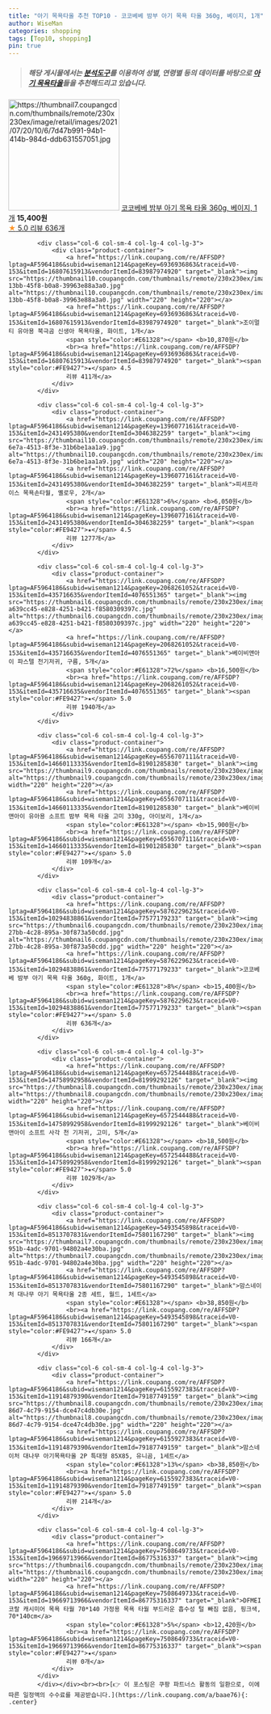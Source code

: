 ```yaml
---
title: "아기 목욕타올 추천 TOP10 - 코코베베 밤부 아기 목욕 타올 360g, 베이지, 1개"
author: WiseMan
categories: shopping
tags: [Top10, shopping]
pin: true
---
```


> ##### 해당 게시물에서는 [**분석도구**](https://itemscout.io/)를 이용하여 **성별**, **연령별** 등의 데이터를 바탕으로 [**아기 목욕타올**](https://link.coupang.com/a/baae76)들을 추천해드리고 있습니다.
<div class="container"><div class="row">
            <div class="col-6 col-sm-4 col-lg-4 col-lg-3">
                <div class="product-container">
                    <a href="https://link.coupang.com/re/AFFSDP?lptag=AF5964186&subid=wiseman1214&pageKey=5876229623&traceid=V0-153&itemId=10294838873&vendorItemId=77577179263" target="_blank"><img src="https://thumbnail7.coupangcdn.com/thumbnails/remote/230x230ex/image/retail/images/2021/07/20/10/6/7d47b991-94b1-414b-984d-ddb631557051.jpg" alt="https://thumbnail7.coupangcdn.com/thumbnails/remote/230x230ex/image/retail/images/2021/07/20/10/6/7d47b991-94b1-414b-984d-ddb631557051.jpg" width="220" height="220"></a>
                    <a href="https://link.coupang.com/re/AFFSDP?lptag=AF5964186&subid=wiseman1214&pageKey=5876229623&traceid=V0-153&itemId=10294838873&vendorItemId=77577179263" target="_blank">코코베베 밤부 아기 목욕 타올 360g, 베이지, 1개</a>
                    <span style="color:#E61328"></span> <b>15,400원</b>
                    <br><a href="https://link.coupang.com/re/AFFSDP?lptag=AF5964186&subid=wiseman1214&pageKey=5876229623&traceid=V0-153&itemId=10294838873&vendorItemId=77577179263" target="_blank"><span style="color:#FE9427">★</span> 5.0
                    리뷰 636개</a>
                </div>
            </div>
            
            <div class="col-6 col-sm-4 col-lg-4 col-lg-3">
                <div class="product-container">
                    <a href="https://link.coupang.com/re/AFFSDP?lptag=AF5964186&subid=wiseman1214&pageKey=6936936863&traceid=V0-153&itemId=16807615913&vendorItemId=83987974920" target="_blank"><img src="https://thumbnail10.coupangcdn.com/thumbnails/remote/230x230ex/image/retail/images/2022/11/21/16/2/708cadfc-13bb-45f8-b0a8-39963e88a3a0.jpg" alt="https://thumbnail10.coupangcdn.com/thumbnails/remote/230x230ex/image/retail/images/2022/11/21/16/2/708cadfc-13bb-45f8-b0a8-39963e88a3a0.jpg" width="220" height="220"></a>
                    <a href="https://link.coupang.com/re/AFFSDP?lptag=AF5964186&subid=wiseman1214&pageKey=6936936863&traceid=V0-153&itemId=16807615913&vendorItemId=83987974920" target="_blank">조이멀티 유아용 북극곰 신생아 목욕타올, 화이트, 1개</a>
                    <span style="color:#E61328"></span> <b>10,870원</b>
                    <br><a href="https://link.coupang.com/re/AFFSDP?lptag=AF5964186&subid=wiseman1214&pageKey=6936936863&traceid=V0-153&itemId=16807615913&vendorItemId=83987974920" target="_blank"><span style="color:#FE9427">★</span> 4.5
                    리뷰 411개</a>
                </div>
            </div>
            
            <div class="col-6 col-sm-4 col-lg-4 col-lg-3">
                <div class="product-container">
                    <a href="https://link.coupang.com/re/AFFSDP?lptag=AF5964186&subid=wiseman1214&pageKey=1396077161&traceid=V0-153&itemId=2431495380&vendorItemId=3046382259" target="_blank"><img src="https://thumbnail10.coupangcdn.com/thumbnails/remote/230x230ex/image/product/image/vendoritem/2019/04/16/3046382259/67ee85af-6e7a-4513-8f3e-31b6be1aa1a9.jpg" alt="https://thumbnail10.coupangcdn.com/thumbnails/remote/230x230ex/image/product/image/vendoritem/2019/04/16/3046382259/67ee85af-6e7a-4513-8f3e-31b6be1aa1a9.jpg" width="220" height="220"></a>
                    <a href="https://link.coupang.com/re/AFFSDP?lptag=AF5964186&subid=wiseman1214&pageKey=1396077161&traceid=V0-153&itemId=2431495380&vendorItemId=3046382259" target="_blank">피셔프라이스 목욕손타월, 옐로우, 2개</a>
                    <span style="color:#E61328">6%</span> <b>6,050원</b>
                    <br><a href="https://link.coupang.com/re/AFFSDP?lptag=AF5964186&subid=wiseman1214&pageKey=1396077161&traceid=V0-153&itemId=2431495380&vendorItemId=3046382259" target="_blank"><span style="color:#FE9427">★</span> 4.5
                    리뷰 1277개</a>
                </div>
            </div>
            
            <div class="col-6 col-sm-4 col-lg-4 col-lg-3">
                <div class="product-container">
                    <a href="https://link.coupang.com/re/AFFSDP?lptag=AF5964186&subid=wiseman1214&pageKey=2068261052&traceid=V0-153&itemId=435716635&vendorItemId=4076551365" target="_blank"><img src="https://thumbnail6.coupangcdn.com/thumbnails/remote/230x230ex/image/retail/images/23083730499914-a639cc45-e828-4251-b421-f8580309397c.jpg" alt="https://thumbnail6.coupangcdn.com/thumbnails/remote/230x230ex/image/retail/images/23083730499914-a639cc45-e828-4251-b421-f8580309397c.jpg" width="220" height="220"></a>
                    <a href="https://link.coupang.com/re/AFFSDP?lptag=AF5964186&subid=wiseman1214&pageKey=2068261052&traceid=V0-153&itemId=435716635&vendorItemId=4076551365" target="_blank">베이비앤아이 파스텔 천기저귀, 구름, 5개</a>
                    <span style="color:#E61328">72%</span> <b>16,500원</b>
                    <br><a href="https://link.coupang.com/re/AFFSDP?lptag=AF5964186&subid=wiseman1214&pageKey=2068261052&traceid=V0-153&itemId=435716635&vendorItemId=4076551365" target="_blank"><span style="color:#FE9427">★</span> 5.0
                    리뷰 1940개</a>
                </div>
            </div>
            
            <div class="col-6 col-sm-4 col-lg-4 col-lg-3">
                <div class="product-container">
                    <a href="https://link.coupang.com/re/AFFSDP?lptag=AF5964186&subid=wiseman1214&pageKey=6556707111&traceid=V0-153&itemId=14660113335&vendorItemId=81901285830" target="_blank"><img src="https://thumbnail9.coupangcdn.com/thumbnails/remote/230x230ex/image/rs_quotation_api/ltplujbb/8bd2926e519a48ae936e393b50159aab.jpg" alt="https://thumbnail9.coupangcdn.com/thumbnails/remote/230x230ex/image/rs_quotation_api/ltplujbb/8bd2926e519a48ae936e393b50159aab.jpg" width="220" height="220"></a>
                    <a href="https://link.coupang.com/re/AFFSDP?lptag=AF5964186&subid=wiseman1214&pageKey=6556707111&traceid=V0-153&itemId=14660113335&vendorItemId=81901285830" target="_blank">베이비앤아이 유아용 소프트 밤부 목욕 타올 고미 330g, 아이보리, 1개</a>
                    <span style="color:#E61328"></span> <b>15,900원</b>
                    <br><a href="https://link.coupang.com/re/AFFSDP?lptag=AF5964186&subid=wiseman1214&pageKey=6556707111&traceid=V0-153&itemId=14660113335&vendorItemId=81901285830" target="_blank"><span style="color:#FE9427">★</span> 5.0
                    리뷰 109개</a>
                </div>
            </div>
            
            <div class="col-6 col-sm-4 col-lg-4 col-lg-3">
                <div class="product-container">
                    <a href="https://link.coupang.com/re/AFFSDP?lptag=AF5964186&subid=wiseman1214&pageKey=5876229623&traceid=V0-153&itemId=10294838861&vendorItemId=77577179233" target="_blank"><img src="https://thumbnail6.coupangcdn.com/thumbnails/remote/230x230ex/image/retail/images/2021/07/20/10/8/f0e4cf35-27bb-4c28-895a-30f873a50cdd.jpg" alt="https://thumbnail6.coupangcdn.com/thumbnails/remote/230x230ex/image/retail/images/2021/07/20/10/8/f0e4cf35-27bb-4c28-895a-30f873a50cdd.jpg" width="220" height="220"></a>
                    <a href="https://link.coupang.com/re/AFFSDP?lptag=AF5964186&subid=wiseman1214&pageKey=5876229623&traceid=V0-153&itemId=10294838861&vendorItemId=77577179233" target="_blank">코코베베 밤부 아기 목욕 타올 360g, 화이트, 1개</a>
                    <span style="color:#E61328">8%</span> <b>15,400원</b>
                    <br><a href="https://link.coupang.com/re/AFFSDP?lptag=AF5964186&subid=wiseman1214&pageKey=5876229623&traceid=V0-153&itemId=10294838861&vendorItemId=77577179233" target="_blank"><span style="color:#FE9427">★</span> 5.0
                    리뷰 636개</a>
                </div>
            </div>
            
            <div class="col-6 col-sm-4 col-lg-4 col-lg-3">
                <div class="product-container">
                    <a href="https://link.coupang.com/re/AFFSDP?lptag=AF5964186&subid=wiseman1214&pageKey=6572544488&traceid=V0-153&itemId=14758992958&vendorItemId=81999292126" target="_blank"><img src="https://thumbnail8.coupangcdn.com/thumbnails/remote/230x230ex/image/rs_quotation_api/ty5psmpg/19712f19ef62474a819ef58cda1bae22.jpg" alt="https://thumbnail8.coupangcdn.com/thumbnails/remote/230x230ex/image/rs_quotation_api/ty5psmpg/19712f19ef62474a819ef58cda1bae22.jpg" width="220" height="220"></a>
                    <a href="https://link.coupang.com/re/AFFSDP?lptag=AF5964186&subid=wiseman1214&pageKey=6572544488&traceid=V0-153&itemId=14758992958&vendorItemId=81999292126" target="_blank">베이비앤아이 소프트 사각 천 기저귀, 고미, 5개</a>
                    <span style="color:#E61328"></span> <b>18,500원</b>
                    <br><a href="https://link.coupang.com/re/AFFSDP?lptag=AF5964186&subid=wiseman1214&pageKey=6572544488&traceid=V0-153&itemId=14758992958&vendorItemId=81999292126" target="_blank"><span style="color:#FE9427">★</span> 5.0
                    리뷰 1029개</a>
                </div>
            </div>
            
            <div class="col-6 col-sm-4 col-lg-4 col-lg-3">
                <div class="product-container">
                    <a href="https://link.coupang.com/re/AFFSDP?lptag=AF5964186&subid=wiseman1214&pageKey=5493545898&traceid=V0-153&itemId=8513707831&vendorItemId=75801167290" target="_blank"><img src="https://thumbnail7.coupangcdn.com/thumbnails/remote/230x230ex/image/retail/images/2021/05/11/19/5/7688dc67-951b-4adc-9701-94802a4e30ba.jpg" alt="https://thumbnail7.coupangcdn.com/thumbnails/remote/230x230ex/image/retail/images/2021/05/11/19/5/7688dc67-951b-4adc-9701-94802a4e30ba.jpg" width="220" height="220"></a>
                    <a href="https://link.coupang.com/re/AFFSDP?lptag=AF5964186&subid=wiseman1214&pageKey=5493545898&traceid=V0-153&itemId=8513707831&vendorItemId=75801167290" target="_blank">맘스네이처 대나무 아기 목욕타올 2종 세트, 월드, 1세트</a>
                    <span style="color:#E61328"></span> <b>38,850원</b>
                    <br><a href="https://link.coupang.com/re/AFFSDP?lptag=AF5964186&subid=wiseman1214&pageKey=5493545898&traceid=V0-153&itemId=8513707831&vendorItemId=75801167290" target="_blank"><span style="color:#FE9427">★</span> 5.0
                    리뷰 166개</a>
                </div>
            </div>
            
            <div class="col-6 col-sm-4 col-lg-4 col-lg-3">
                <div class="product-container">
                    <a href="https://link.coupang.com/re/AFFSDP?lptag=AF5964186&subid=wiseman1214&pageKey=6155927383&traceid=V0-153&itemId=11914879390&vendorItemId=79187749159" target="_blank"><img src="https://thumbnail8.coupangcdn.com/thumbnails/remote/230x230ex/image/retail/images/2021/11/01/18/9/1dd34457-86d7-4c79-9154-dce47c4db30e.jpg" alt="https://thumbnail8.coupangcdn.com/thumbnails/remote/230x230ex/image/retail/images/2021/11/01/18/9/1dd34457-86d7-4c79-9154-dce47c4db30e.jpg" width="220" height="220"></a>
                    <a href="https://link.coupang.com/re/AFFSDP?lptag=AF5964186&subid=wiseman1214&pageKey=6155927383&traceid=V0-153&itemId=11914879390&vendorItemId=79187749159" target="_blank">맘스네이처 대나무 아기목욕타올 2P 특대형 85X85, 유니곰, 1세트</a>
                    <span style="color:#E61328">13%</span> <b>38,850원</b>
                    <br><a href="https://link.coupang.com/re/AFFSDP?lptag=AF5964186&subid=wiseman1214&pageKey=6155927383&traceid=V0-153&itemId=11914879390&vendorItemId=79187749159" target="_blank"><span style="color:#FE9427">★</span> 5.0
                    리뷰 214개</a>
                </div>
            </div>
            
            <div class="col-6 col-sm-4 col-lg-4 col-lg-3">
                <div class="product-container">
                    <a href="https://link.coupang.com/re/AFFSDP?lptag=AF5964186&subid=wiseman1214&pageKey=7508649733&traceid=V0-153&itemId=19669713966&vendorItemId=86775316337" target="_blank"><img src="https://thumbnail6.coupangcdn.com/thumbnails/remote/230x230ex/image/vendor_inventory/c31d/c0d81a6402bfa16c8960e93f0207be6ef38612e6d631d4a8ca8a707bef93.jpg" alt="https://thumbnail6.coupangcdn.com/thumbnails/remote/230x230ex/image/vendor_inventory/c31d/c0d81a6402bfa16c8960e93f0207be6ef38612e6d631d4a8ca8a707bef93.jpg" width="220" height="220"></a>
                    <a href="https://link.coupang.com/re/AFFSDP?lptag=AF5964186&subid=wiseman1214&pageKey=7508649733&traceid=V0-153&itemId=19669713966&vendorItemId=86775316337" target="_blank">DFMEI 코랄 캐시미어 목욕 타월 70*140 가정용 목욕 타월 부드러운 흡수성 털 빠짐 없음, 핑크색, 70*140cm</a>
                    <span style="color:#E61328">5%</span> <b>12,420원</b>
                    <br><a href="https://link.coupang.com/re/AFFSDP?lptag=AF5964186&subid=wiseman1214&pageKey=7508649733&traceid=V0-153&itemId=19669713966&vendorItemId=86775316337" target="_blank"><span style="color:#FE9427">★</span> 
                    리뷰 0개</a>
                </div>
            </div>
            </div></div><br><br>[👉 이 포스팅은 쿠팡 파트너스 활동의 일환으로, 이에 따른 일정액의 수수료를 제공받습니다.](https://link.coupang.com/a/baae76){: .center}